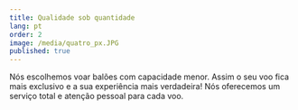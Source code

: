 ```yaml
---
title: Qualidade sob quantidade
lang: pt
order: 2
image: /media/quatro_px.JPG
published: true
---
```

Nós escolhemos voar balões com capacidade menor. Assim o seu voo fica mais exclusivo e a sua experiência mais verdadeira! Nós oferecemos um serviço total e atenção pessoal para cada voo.
